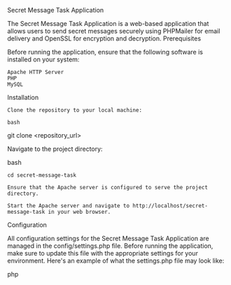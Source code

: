 Secret Message Task Application

The Secret Message Task Application is a web-based application that allows users to send secret messages securely using PHPMailer for email delivery and OpenSSL for encryption and decryption.
Prerequisites

Before running the application, ensure that the following software is installed on your system:

    Apache HTTP Server
    PHP
    MySQL

Installation

    Clone the repository to your local machine:

    bash

git clone <repository_url>

Navigate to the project directory:

bash

    cd secret-message-task

    Ensure that the Apache server is configured to serve the project directory.

    Start the Apache server and navigate to http://localhost/secret-message-task in your web browser.

Configuration

All configuration settings for the Secret Message Task Application are managed in the config/settings.php file. Before running the application, make sure to update this file with the appropriate settings for your environment. Here's an example of what the settings.php file may look like:

php

<?php

// Database settings
define('DB_HOST', 'localhost');
define('DB_USERNAME', 'your_db_username');
define('DB_PASSWORD', 'your_db_password');
define('DB_NAME', 'secret_message_task');

// PHPMailer settings
define('SMTP_HOST', 'smtp.example.com');
define('SMTP_PORT', 587);
define('SMTP_USERNAME', 'your_smtp_username');
define('SMTP_PASSWORD', 'your_smtp_password');
define('SMTP_ENCRYPTION', 'tls');

// OpenSSL cipher key
define('OPENSSL_CIPHER_KEY', 'your_open_ssl_cipher_key');

Ensure that you have already created the settings.php file with the necessary settings before running the application.
Usage

    Sending a Secret Message:
        Navigate to the application in your web browser.
        Enter the recipient's email address and the message you want to send.
        Click the "Send Message" button.

    Reading a Secret Message:
        The recipient will receive an email containing a link to the secret message.
        Click the link in the email to access the secret message.
        Enter the passphrase provided by the sender to decrypt and view the message.

Contributing

Contributions are welcome! If you have any suggestions, feature requests, or bug reports, please open an issue or submit a pull request.
License

This project is licensed under the MIT License.